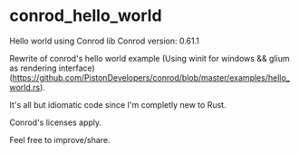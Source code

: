 # conrod_hello_world
Hello world using Conrod lib
Conrod version: 0.61.1

Rewrite of conrod's hello world example (Using winit for windows && glium as rendering interface)
(https://github.com/PistonDevelopers/conrod/blob/master/examples/hello_world.rs).

It's all but idiomatic code since I'm completly new to Rust.

Conrod's licenses apply.

Feel free to improve/share.
